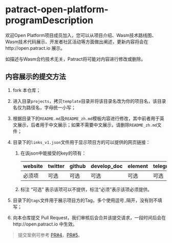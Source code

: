 # patract-open-platform-program**Description**

欢迎Open Platform项目成员加入，您可以从项目介绍、Wasm技术路线图、Wasm技术代码展示、开发者社区活动等方面做出阐述，更新内容将会在http://open.patract.io 展示。

如描述与Wasm合约技术无关，Patract将可能对内容进行修改或删除。

## 内容展示的提交方法

1. fork 本仓库；

2. 进入目录`projects`，拷贝`template`目录并将该目录名改为你的项目名，该目录名仅为路径名，字母统一小写；

3. 根据目录下的`README.md`及`README_zh.md`模板内容进行修改，其中前者用于英文展示，后者用于中文展示；如果不需要中文展示，请删除`README_zh.md`文件；

4. 目录下的`links_v1.json`文件用于显示项目方的可以提供的网页链接：

   1. 在该json中能接受的key的项有：

      | website | twitter | github | develop_doc | element | telegram | discord |
      | ------- | ------- | ------ | ----------- | ------- | -------- | ------- |
      | 必须项   | 可选     | 可选    | 可选        | 可选     | 可选      | 可选    |

   2. 标注 “可选” 表示该项可以不提供，标注“必须”表示该项必须提供。

5. 目录下的`tags`文件用于展示项目方的Tag，多个使用逗号`,`隔开，没有则不填写；

6. 向本仓库提交 Pull Request，我们审核后会合并该提交请求，一段时间后会在http://open.patract.io 中生效。

> 提交案例可参考 [PR#4](https://github.com/patractlabs/patract-open-platform-program/pull/4)，[PR#5](https://github.com/patractlabs/patract-open-platform-program/pull/5)。

